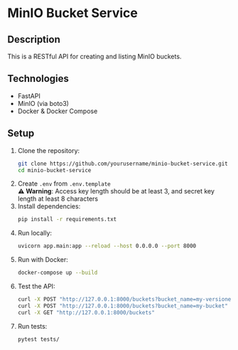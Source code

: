 # MinIO Bucket Service

## Description
This is a RESTful API for creating and listing MinIO buckets.

## Technologies
- FastAPI
- MinIO (via boto3)
- Docker & Docker Compose

## Setup
1. Clone the repository:
   ```sh
   git clone https://github.com/yourusername/minio-bucket-service.git
   cd minio-bucket-service
2. Create `.env` from `.env.template`  
   **⚠️ Warning**: Access key length should be at least 3, and secret key length at least 8 characters
3. Install dependencies:
   ```sh
   pip install -r requirements.txt
4. Run locally:
   ```sh
   uvicorn app.main:app --reload --host 0.0.0.0 --port 8000
5. Run with Docker:
   ```sh
   docker-compose up --build
6. Test the API:
   ```sh
   curl -X POST "http://127.0.0.1:8000/buckets?bucket_name=my-versioned_bucket&enable_versioning=true"
   curl -X POST "http://127.0.0.1:8000/buckets?bucket_name=my-bucket"
   curl -X GET "http://127.0.0.1:8000/buckets"
7. Run tests:
   ```sh
   pytest tests/
